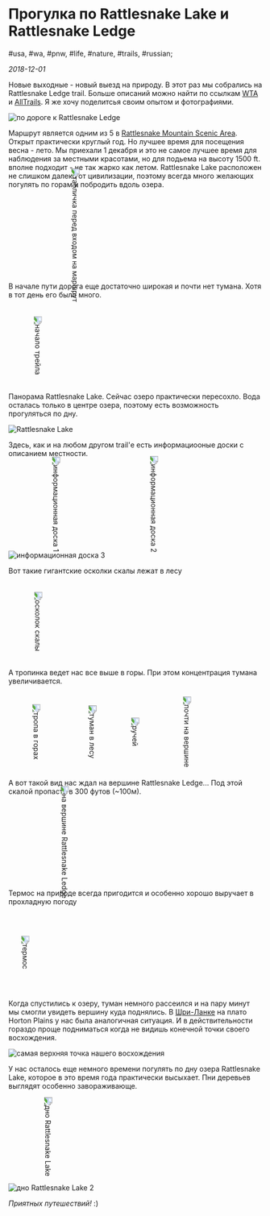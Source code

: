 # Прогулка по Rattlesnake Lake и Rattlesnake Ledge

#usa, #wa, #pnw, #life, #nature, #trails, #russian;

_2018-12-01_

Новые выходные - новый выезд на природу. В этот раз мы собрались на Rattlesnake Ledge trail. Больше описаний можно найти по ссылкам [WTA](https://www.wta.org/go-hiking/hikes/rattle-snake-ledge) и [AllTrails](https://www.alltrails.com/trail/us/washington/rattlesnake-ledge). Я же хочу поделитсья своим опытом и фотографиями. 

![по дороге к Rattlesnake Ledge](/images/progulka-po-rattlesnake-lake-i-rattlesnake-ledge/IMG_0493.JPG "по дороге к Rattlesnake Ledge")

Маршрут является одним из 5 в [Rattlesnake Mountain Scenic Area](https://www.alltrails.com/parks/us/washington/rattlesnake-mountain-scenic-area). Открыт практически круглый год. Но лучшее время для посещения весна - лето. Мы приехали 1 декабря и это не самое лучшее время для наблюдения за местными красотами, но для подьема на высоту 1500 ft. вполне подходит - не так жарко как летом. Rattlesnake Lake расположен не слишком далеко от цивилизации, поэтому всегда много желающих погулять по горам и побродить вдоль озера. 

<img src="/images/progulka-po-rattlesnake-lake-i-rattlesnake-ledge/IMG_0497.JPG" alt="табличка перед входом на маршрут" title="табличка перед входом на маршрут" style="transform: rotate(90deg);margin: 5em auto;">

В начале пути дорога еще достаточно широкая и почти нет тумана. Хотя в тот день его было много.

<img src="/images/progulka-po-rattlesnake-lake-i-rattlesnake-ledge/IMG_0499.JPG" alt="начало трейла" title="начало трейла" style="transform: rotate(90deg);margin: 5em auto;">

Панорама Rattlesnake Lake. Сейчас озеро практически пересохло. Вода осталась только в центре озера, поэтому есть возможность прогуляться по дну.

![Rattlesnake Lake](/images/progulka-po-rattlesnake-lake-i-rattlesnake-ledge/IMG_0504.JPG "Rattlesnake Lake")

Здесь, как и на любом другом trail'е есть информациооные доски с описанием местности. 

<img src="/images/progulka-po-rattlesnake-lake-i-rattlesnake-ledge/IMG_0506.JPG" alt="информационная доска 1" title="информационная доска 1" style="transform: rotate(90deg);margin: 5em auto;">

<img src="/images/progulka-po-rattlesnake-lake-i-rattlesnake-ledge/IMG_0507.JPG" alt="информационная доска 2" title="информационная доска 2" style="transform: rotate(90deg);margin: 5em auto;">

![информационная доска 3](/images/progulka-po-rattlesnake-lake-i-rattlesnake-ledge/IMG_0516.JPG "информационная доска 3")

Вот такие гигантские осколки скалы лежат в лесу

<img src="/images/progulka-po-rattlesnake-lake-i-rattlesnake-ledge/IMG_0508.JPG" alt="осколок скалы" title="осколок скалы" style="transform: rotate(90deg);margin: 5em auto;">

А тропинка ведет нас все выше в горы. При этом концентрация тумана увеличивается.

<img src="/images/progulka-po-rattlesnake-lake-i-rattlesnake-ledge/IMG_0511.JPG" alt="тропа в горах" title="тропа в горах" style="transform: rotate(90deg);margin: 5em auto;">

<img src="/images/progulka-po-rattlesnake-lake-i-rattlesnake-ledge/IMG_0510.JPG" alt="туман в лесу" title="туман в лесу" style="transform: rotate(90deg);margin: 5em auto;">

<img src="/images/progulka-po-rattlesnake-lake-i-rattlesnake-ledge/IMG_0513.JPG" alt="ручей" title="ручей" style="transform: rotate(90deg);margin: 5em auto;">

<img src="/images/progulka-po-rattlesnake-lake-i-rattlesnake-ledge/IMG_0515.JPG" alt="почти на вершине" title="почти на вершине" style="transform: rotate(90deg);margin: 5em auto;">

А вот такой вид нас ждал на вершине Rattlesnake Ledge...  Под  этой скалой пропасть в 300 футов (~100м). 

<img src="/images/progulka-po-rattlesnake-lake-i-rattlesnake-ledge/IMG_4215.JPG" alt="на вершине Rattlesnake Ledge" title="на вершине Rattlesnake Ledge" style="transform: rotate(90deg);margin: 5em auto;">

Термос на природе всегда пригодится и особенно хорошо выручает в прохладную погоду

<img src="/images/progulka-po-rattlesnake-lake-i-rattlesnake-ledge/IMG_4218.JPG" alt="термос" title="термос" style="transform: rotate(90deg);margin: 5em auto;">

Когда спустились к озеру, туман немного рассеился и на пару минут мы смогли увидеть вершину куда поднялись. В [Шри-Ланке](/posts/poiezdka-v-shri-lanku) на плато Horton Plains у нас была аналогичная ситуация. И в действительности гораздо проще подниматься когда не видишь конечной точки своего восхождения.

![самая верхняя точка нашего восхождения](/images/progulka-po-rattlesnake-lake-i-rattlesnake-ledge/IMG_4220.jpg "самая верхняя точка нашего восхождения")

У нас осталось еще немного времени погулять по дну озера Rattlesnake Lake, которое в это время года практически высыхает. Пни деревьев выглядят особенно завораживающе.

<img src="/images/progulka-po-rattlesnake-lake-i-rattlesnake-ledge/IMG_4222.JPG" alt="дно Rattlesnake Lake" title="дно Rattlesnake Lake" style="transform: rotate(90deg);margin: 5em auto;">

![дно Rattlesnake Lake 2](/images/progulka-po-rattlesnake-lake-i-rattlesnake-ledge/IMG_4223.JPG "дно Rattlesnake Lake 2")

_Приятных путешествий!_ :)
